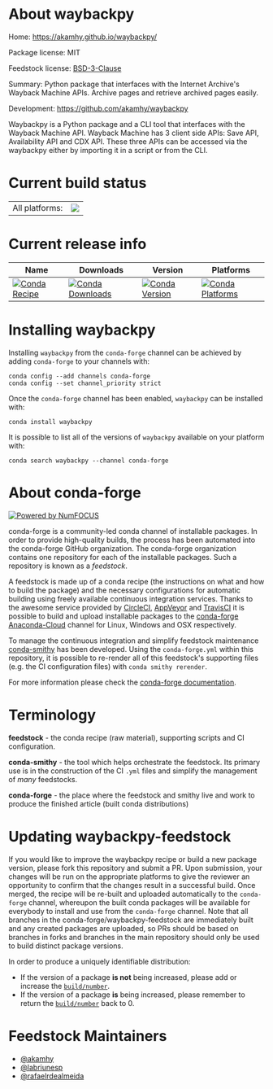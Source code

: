 About waybackpy
===============

Home: https://akamhy.github.io/waybackpy/

Package license: MIT

Feedstock license: [BSD-3-Clause](https://github.com/conda-forge/waybackpy-feedstock/blob/main/LICENSE.txt)

Summary: Python package that interfaces with the Internet Archive's Wayback Machine APIs. Archive pages and retrieve archived pages easily.

Development: https://github.com/akamhy/waybackpy

Waybackpy is a Python package and a CLI tool that interfaces with the Wayback Machine API.
Wayback Machine has 3 client side APIs: Save API, Availability API and CDX API.
These three APIs can be accessed via the waybackpy either by importing it in a script or from the CLI.


Current build status
====================


<table><tr><td>All platforms:</td>
    <td>
      <a href="https://dev.azure.com/conda-forge/feedstock-builds/_build/latest?definitionId=15118&branchName=main">
        <img src="https://dev.azure.com/conda-forge/feedstock-builds/_apis/build/status/waybackpy-feedstock?branchName=main">
      </a>
    </td>
  </tr>
</table>

Current release info
====================

| Name | Downloads | Version | Platforms |
| --- | --- | --- | --- |
| [![Conda Recipe](https://img.shields.io/badge/recipe-waybackpy-green.svg)](https://anaconda.org/conda-forge/waybackpy) | [![Conda Downloads](https://img.shields.io/conda/dn/conda-forge/waybackpy.svg)](https://anaconda.org/conda-forge/waybackpy) | [![Conda Version](https://img.shields.io/conda/vn/conda-forge/waybackpy.svg)](https://anaconda.org/conda-forge/waybackpy) | [![Conda Platforms](https://img.shields.io/conda/pn/conda-forge/waybackpy.svg)](https://anaconda.org/conda-forge/waybackpy) |

Installing waybackpy
====================

Installing `waybackpy` from the `conda-forge` channel can be achieved by adding `conda-forge` to your channels with:

```
conda config --add channels conda-forge
conda config --set channel_priority strict
```

Once the `conda-forge` channel has been enabled, `waybackpy` can be installed with:

```
conda install waybackpy
```

It is possible to list all of the versions of `waybackpy` available on your platform with:

```
conda search waybackpy --channel conda-forge
```


About conda-forge
=================

[![Powered by
NumFOCUS](https://img.shields.io/badge/powered%20by-NumFOCUS-orange.svg?style=flat&colorA=E1523D&colorB=007D8A)](https://numfocus.org)

conda-forge is a community-led conda channel of installable packages.
In order to provide high-quality builds, the process has been automated into the
conda-forge GitHub organization. The conda-forge organization contains one repository
for each of the installable packages. Such a repository is known as a *feedstock*.

A feedstock is made up of a conda recipe (the instructions on what and how to build
the package) and the necessary configurations for automatic building using freely
available continuous integration services. Thanks to the awesome service provided by
[CircleCI](https://circleci.com/), [AppVeyor](https://www.appveyor.com/)
and [TravisCI](https://travis-ci.com/) it is possible to build and upload installable
packages to the [conda-forge](https://anaconda.org/conda-forge)
[Anaconda-Cloud](https://anaconda.org/) channel for Linux, Windows and OSX respectively.

To manage the continuous integration and simplify feedstock maintenance
[conda-smithy](https://github.com/conda-forge/conda-smithy) has been developed.
Using the ``conda-forge.yml`` within this repository, it is possible to re-render all of
this feedstock's supporting files (e.g. the CI configuration files) with ``conda smithy rerender``.

For more information please check the [conda-forge documentation](https://conda-forge.org/docs/).

Terminology
===========

**feedstock** - the conda recipe (raw material), supporting scripts and CI configuration.

**conda-smithy** - the tool which helps orchestrate the feedstock.
                   Its primary use is in the construction of the CI ``.yml`` files
                   and simplify the management of *many* feedstocks.

**conda-forge** - the place where the feedstock and smithy live and work to
                  produce the finished article (built conda distributions)


Updating waybackpy-feedstock
============================

If you would like to improve the waybackpy recipe or build a new
package version, please fork this repository and submit a PR. Upon submission,
your changes will be run on the appropriate platforms to give the reviewer an
opportunity to confirm that the changes result in a successful build. Once
merged, the recipe will be re-built and uploaded automatically to the
`conda-forge` channel, whereupon the built conda packages will be available for
everybody to install and use from the `conda-forge` channel.
Note that all branches in the conda-forge/waybackpy-feedstock are
immediately built and any created packages are uploaded, so PRs should be based
on branches in forks and branches in the main repository should only be used to
build distinct package versions.

In order to produce a uniquely identifiable distribution:
 * If the version of a package **is not** being increased, please add or increase
   the [``build/number``](https://docs.conda.io/projects/conda-build/en/latest/resources/define-metadata.html#build-number-and-string).
 * If the version of a package **is** being increased, please remember to return
   the [``build/number``](https://docs.conda.io/projects/conda-build/en/latest/resources/define-metadata.html#build-number-and-string)
   back to 0.

Feedstock Maintainers
=====================

* [@akamhy](https://github.com/akamhy/)
* [@labriunesp](https://github.com/labriunesp/)
* [@rafaelrdealmeida](https://github.com/rafaelrdealmeida/)


